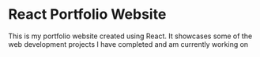 # React Portfolio Website

This is my portfolio website created using React. It showcases some of the web development projects I have completed and am currently working on